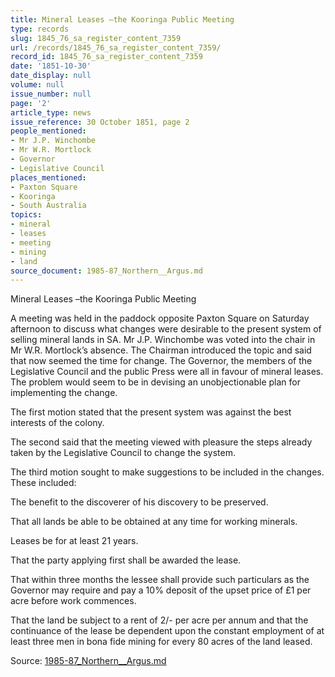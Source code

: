 ```yaml
---
title: Mineral Leases –the Kooringa Public Meeting
type: records
slug: 1845_76_sa_register_content_7359
url: /records/1845_76_sa_register_content_7359/
record_id: 1845_76_sa_register_content_7359
date: '1851-10-30'
date_display: null
volume: null
issue_number: null
page: '2'
article_type: news
issue_reference: 30 October 1851, page 2
people_mentioned:
- Mr J.P. Winchombe
- Mr W.R. Mortlock
- Governor
- Legislative Council
places_mentioned:
- Paxton Square
- Kooringa
- South Australia
topics:
- mineral
- leases
- meeting
- mining
- land
source_document: 1985-87_Northern__Argus.md
---
```


Mineral Leases –the Kooringa Public Meeting

A meeting was held in the paddock opposite Paxton Square on Saturday afternoon to discuss what changes were desirable to the present system of selling mineral lands in SA.  Mr J.P. Winchombe was voted into the chair in Mr W.R. Mortlock’s absence.  The Chairman introduced the topic and said that now seemed the time for change.  The Governor, the members of the Legislative Council and the public Press were all in favour of mineral leases.  The problem would seem to be in devising an unobjectionable plan for implementing the change.

The first motion stated that the present system was against the best interests of the colony.

The second said that the meeting viewed with pleasure the steps already taken by the Legislative Council to change the system.

The third motion sought to make suggestions to be included in the changes.  These included:

The benefit to the discoverer of his discovery to be preserved.

That all lands be able to be obtained at any time for working minerals.

Leases be for at least 21 years.

That the party applying first shall be awarded the lease.

That within three months the lessee shall provide such particulars as the Governor may require and pay a 10% deposit of the upset price of £1 per acre before work commences.

That the land be subject to a rent of 2/- per acre per annum and that the continuance of the lease be dependent upon the constant employment of at least three men in bona fide mining for every 80 acres of the land leased.

Source: [1985-87_Northern__Argus.md](/downloads/markdown/1985-87_Northern__Argus.md)
